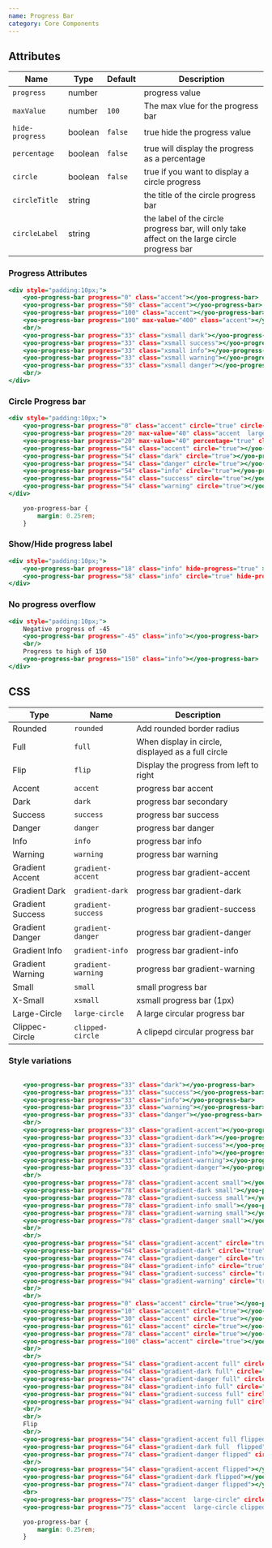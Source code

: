 ```yaml
---
name: Progress Bar
category: Core Components
---
```


## Attributes
|Name|Type|Default|Description|
|---|---|---|---|
|`progress`|number|   |progress value|
|`maxValue`|number|`100`|The max vlue for the progress bar|
|`hide-progress`|boolean|`false`|true hide the progress value|
|`percentage`|boolean|`false`|true will display the progress as a percentage|
|`circle`|boolean|`false`|true if you want to display a circle progress|
|`circleTitle`|string|  |the title of the circle progress bar|
|`circleLabel`|string|  |the label of the circle progress bar, will only take affect on the large circle progress bar|


### Progress Attributes

```yoo-progress-bar.html
<div style="padding:10px;">
    <yoo-progress-bar progress="0" class="accent"></yoo-progress-bar>
    <yoo-progress-bar progress="50" class="accent"></yoo-progress-bar>
    <yoo-progress-bar progress="100" class="accent"></yoo-progress-bar> 
    <yoo-progress-bar progress="100" max-value="400" class="accent"></yoo-progress-bar>
    <br/>
    <yoo-progress-bar progress="33" class="xsmall dark"></yoo-progress-bar>
    <yoo-progress-bar progress="33" class="xsmall success"></yoo-progress-bar>
    <yoo-progress-bar progress="33" class="xsmall info"></yoo-progress-bar>
    <yoo-progress-bar progress="33" class="xsmall warning"></yoo-progress-bar>
    <yoo-progress-bar progress="33" class="xsmall danger"></yoo-progress-bar>
    <br/>
</div>
```

### Circle Progress bar

```yoo-progress-bar-circle.html
<div style="padding:10px;">
    <yoo-progress-bar progress="0" class="accent" circle="true" circle-title="title" circle-label="This is a Label"></yoo-progress-bar>
    <yoo-progress-bar progress="20" max-value="40" class="accent  large-circle" circle="true" circle-title="large" circle-label="This is a Label"></yoo-progress-bar>
    <yoo-progress-bar progress="20" max-value="40" percentage="true" class="accent  large-circle" circle="true" circle-title="large" circle-label="Same as above but as a percentage!"></yoo-progress-bar>
    <yoo-progress-bar progress="54" class="accent" circle="true"></yoo-progress-bar>
    <yoo-progress-bar progress="54" class="dark" circle="true"></yoo-progress-bar>
    <yoo-progress-bar progress="54" class="danger" circle="true"></yoo-progress-bar>
    <yoo-progress-bar progress="54" class="info" circle="true"></yoo-progress-bar>
    <yoo-progress-bar progress="54" class="success" circle="true"></yoo-progress-bar>
    <yoo-progress-bar progress="54" class="warning" circle="true"></yoo-progress-bar>
</div>
```

```yoo-progress-bar-circle.css hidden
    yoo-progress-bar {
        margin: 0.25rem;
    }
```

### Show/Hide progress label

```yoo-progress-bar-hide-label.html
<div style="padding:10px;">
    <yoo-progress-bar progress="18" class="info" hide-progress="true" ></yoo-progress-bar>
    <yoo-progress-bar progress="58" class="info" circle="true" hide-progress="true"></yoo-progress-bar>
</div>
```

### No progress overflow

```yoo-progress-bar-overflow.html
<div style="padding:10px;">
    Negative progress of -45
    <yoo-progress-bar progress="-45" class="info"></yoo-progress-bar>
    <br/>
    Progress to high of 150
    <yoo-progress-bar progress="150" class="info"></yoo-progress-bar>
</div>
```

## CSS

|Type|Name|Description|
|---|---|---|
|Rounded|`rounded`|Add rounded border radius
|Full|`full`|When display in circle, displayed as a full circle|
|Flip|`flip`|Display the progress from left to right|
|Accent|`accent`|progress bar accent|
|Dark|`dark`|progress bar secondary|
|Success|`success`|progress bar success|
|Danger|`danger`|progress bar danger|
|Info|`info`|progress bar info|
|Warning|`warning`|progress bar warning|
|Gradient Accent|`gradient-accent`|progress bar gradient-accent|
|Gradient Dark|`gradient-dark`|progress bar gradient-dark|
|Gradient Success|`gradient-success`|progress bar gradient-success|
|Gradient Danger|`gradient-danger`|progress bar gradient-danger|
|Gradient Info|`gradient-info`|progress bar gradient-info|
|Gradient Warning|`gradient-warning`|progress bar gradient-warning|
|Small|`small`|small progress bar|
|X-Small|`xsmall`|xsmall progress bar (1px)|
|Large-Circle|`large-circle`|A large circular progress bar|
|Clippec-Circle|`clipped-circle`|A clipepd circular progress bar|

### Style variations

```yoo-progress-bar-type.html

    <yoo-progress-bar progress="33" class="dark"></yoo-progress-bar>
    <yoo-progress-bar progress="33" class="success"></yoo-progress-bar>
    <yoo-progress-bar progress="33" class="info"></yoo-progress-bar>
    <yoo-progress-bar progress="33" class="warning"></yoo-progress-bar>
    <yoo-progress-bar progress="33" class="danger"></yoo-progress-bar>
    <br/>
    <yoo-progress-bar progress="33" class="gradient-accent"></yoo-progress-bar>
    <yoo-progress-bar progress="33" class="gradient-dark"></yoo-progress-bar>
    <yoo-progress-bar progress="33" class="gradient-success"></yoo-progress-bar>
    <yoo-progress-bar progress="33" class="gradient-info"></yoo-progress-bar>
    <yoo-progress-bar progress="33" class="gradient-warning"></yoo-progress-bar>
    <yoo-progress-bar progress="33" class="gradient-danger"></yoo-progress-bar>
    <br/>
    <yoo-progress-bar progress="78" class="gradient-accent small"></yoo-progress-bar>
    <yoo-progress-bar progress="78" class="gradient-dark small"></yoo-progress-bar>
    <yoo-progress-bar progress="78" class="gradient-success small"></yoo-progress-bar>
    <yoo-progress-bar progress="78" class="gradient-info small"></yoo-progress-bar>
    <yoo-progress-bar progress="78" class="gradient-warning small"></yoo-progress-bar>
    <yoo-progress-bar progress="78" class="gradient-danger small"></yoo-progress-bar>
    <br/>
    <br/>
    <yoo-progress-bar progress="54" class="gradient-accent" circle="true"></yoo-progress-bar>
    <yoo-progress-bar progress="64" class="gradient-dark" circle="true"></yoo-progress-bar>
    <yoo-progress-bar progress="74" class="gradient-danger" circle="true"></yoo-progress-bar>
    <yoo-progress-bar progress="84" class="gradient-info" circle="true"></yoo-progress-bar>
    <yoo-progress-bar progress="94" class="gradient-success" circle="true"></yoo-progress-bar>
    <yoo-progress-bar progress="94" class="gradient-warning" circle="true"></yoo-progress-bar>
    <br/>
    <br/>
    <yoo-progress-bar progress="0" class="accent" circle="true"></yoo-progress-bar>
    <yoo-progress-bar progress="10" class="accent" circle="true"></yoo-progress-bar>
    <yoo-progress-bar progress="30" class="accent" circle="true"></yoo-progress-bar>
    <yoo-progress-bar progress="61" class="accent" circle="true"></yoo-progress-bar>
    <yoo-progress-bar progress="78" class="accent" circle="true"></yoo-progress-bar>
    <yoo-progress-bar progress="100" class="accent" circle="true"></yoo-progress-bar>
    <br/>
    <br/>
    <yoo-progress-bar progress="54" class="gradient-accent full" circle="true"></yoo-progress-bar>
    <yoo-progress-bar progress="64" class="gradient-dark full" circle="true"></yoo-progress-bar>
    <yoo-progress-bar progress="74" class="gradient-danger full" circle="true"></yoo-progress-bar>
    <yoo-progress-bar progress="84" class="gradient-info full" circle="true" hide-progress="true"></yoo-progress-bar>
    <yoo-progress-bar progress="94" class="gradient-success full" circle="true" hide-progress="true"></yoo-progress-bar>
    <yoo-progress-bar progress="94" class="gradient-warning full" circle="true" hide-progress="true"></yoo-progress-bar>
    <br/>
    <br/>
    Flip
    <br/>
    <yoo-progress-bar progress="54" class="gradient-accent full flipped" circle="true" hide-progress="true"></yoo-progress-bar>
    <yoo-progress-bar progress="64" class="gradient-dark full  flipped" circle="true" hide-progress="true"></yoo-progress-bar>
    <yoo-progress-bar progress="74" class="gradient-danger flipped" circle="true"></yoo-progress-bar>
    <br/>
    <yoo-progress-bar progress="54" class="gradient-accent flipped"></yoo-progress-bar>
    <yoo-progress-bar progress="64" class="gradient-dark flipped"></yoo-progress-bar>
    <yoo-progress-bar progress="74" class="gradient-danger flipped"></yoo-progress-bar>
    <br>
    <yoo-progress-bar progress="75" class="accent  large-circle" circle="true" circle-title="Large" circle-label="This is a Large Circle"></yoo-progress-bar>
    <yoo-progress-bar progress="75" class="accent  large-circle clipped-circle" circle="true" circle-title="clipped" circle-label="This is a large clipped circle"></yoo-progress-bar>
```

```yoo-progress-bar-type.css hidden
    yoo-progress-bar {
        margin: 0.25rem;
    }
```
